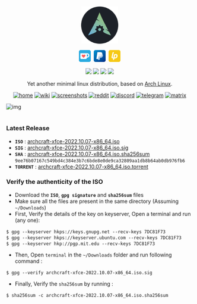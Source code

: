 <p align="center">
  <a href="https://archcraft.io"><img src="https://raw.githubusercontent.com/archcraft-os/archcraft-packages/main/archcraft-artworks/files/logo/png/logo-circle/logo-circle-1.png" height="100" width="100" alt="Archcraft"></a>
</p>

<p align="center">
  <a href="https://ko-fi.com/adi1090x"><img width="32px" src="https://raw.githubusercontent.com/archcraft-os/.github/main/profile/assets/1.png" alt="Donate for Archcraft on ko-fi"></a>&nbsp;
  <a href="https://www.paypal.com/cgi-bin/webscr?cmd=_s-xclick&hosted_button_id=6VETHHYHXESRN"><img width="32px" src="https://raw.githubusercontent.com/archcraft-os/.github/main/profile/assets/2.png" alt="Donate for Archcraft via Paypal"></a>&nbsp;
  <a href="https://liberapay.com/adi1090x"><img width="32px" src="https://raw.githubusercontent.com/archcraft-os/.github/main/profile/assets/3.png" alt="Donate for Archcraft via Liberapay"></a>
</p>

<p align="center">
  <img src="https://img.shields.io/badge/Maintained%3F-Yes-green?style=flat-square">
  <img src="https://img.shields.io/github/downloads/archcraft-os/archcraft-xfce/total?label=downloads&logo=github&color=blue&style=flat-square">
  <img src="https://img.shields.io/github/issues/archcraft-os/archcraft-xfce?color=violet&style=flat-square">
  <img src="https://img.shields.io/github/license/archcraft-os/archcraft-xfce?color=orange&style=flat-square">
</p>

<p align="center">
Yet another minimal linux distribution, based on <a href="https://www.archlinux.org">Arch Linux</a>.
</p>

<p align="center">
  <a href="https://archcraft.io" target="_blank"><img alt="home" src="https://img.shields.io/badge/HOME-blue?style=flat-square"></a>
  <a href="https://wiki.archcraft.io" target="_blank"><img alt="wiki" src="https://img.shields.io/badge/WIKI-blue?style=flat-square"></a>
  <a href="https://archcraft.io/gallery" target="_blank"><img alt="screenshots" src="https://img.shields.io/badge/SCREENSHOTS-blue?style=flat-square"></a>
  <a href="https://www.reddit.com/r/archcraft" target="_blank"><img alt="reddit" src="https://img.shields.io/badge/REDDIT-blue?style=flat-square"></a>
  <a href="https://discord.gg/3PzeJ5S7Pu" target="_blank"><img alt="discord" src="https://img.shields.io/badge/DISCORD-blue?style=flat-square"></a>
  <a href="https://t.me/archcraftos" target="_blank"><img alt="telegram" src="https://img.shields.io/badge/TELEGRAM-blue?style=flat-square"></a>
  <a href="https://matrix.to/#/#archcraft:matrix.org" target="_blank"><img alt="matrix" src="https://img.shields.io/badge/MATRIX-blue?style=flat-square"></a>
</p>

![img](./xfce.gif)

#

### Latest Release

- **`ISO`** : [archcraft-xfce-2022.10.07-x86_64.iso](https://github.com/archcraft-os/archcraft-xfce/releases/download/v22.10/archcraft-xfce-2022.10.07-x86_64.iso)
- **`SIG`** : [archcraft-xfce-2022.10.07-x86_64.iso.sig](https://github.com/archcraft-os/archcraft-xfce/releases/download/v22.10/archcraft-xfce-2022.10.07-x86_64.iso.sig)
- **`SHA`** : [archcraft-xfce-2022.10.07-x86_64.iso.sha256sum](https://github.com/archcraft-os/archcraft-xfce/releases/download/v22.10/archcraft-xfce-2022.10.07-x86_64.iso.sha256sum)
`9ee76b07167c549bd4c384e3b7c6bde8e0de9ca32809aa1db8b64ab0db976fb6`
- **`TORRENT`** : [archcraft-xfce-2022.10.07-x86_64.iso.torrent](https://github.com/archcraft-os/archcraft-xfce/releases/download/v22.10/archcraft-xfce-2022.10.07-x86_64.iso.torrent)

### Verify the authenticity of the ISO

- Download the **`ISO`**, **`gpg signature`** and **`sha256sum`** files
- Make sure all the files are present in the same directory (Assuming `~/Downloads`)
- First, Verify the details of the key on keyserver, Open a terminal and run (any one):
```
$ gpg --keyserver hkps://keys.gnupg.net --recv-keys 7DC81F73
$ gpg --keyserver hkps://keyserver.ubuntu.com --recv-keys 7DC81F73
$ gpg --keyserver hkp://pgp.mit.edu --recv-keys 7DC81F73
```

- Then, Open `terminal` in the `~/Downloads` folder and run following command :
```
$ gpg --verify archcraft-xfce-2022.10.07-x86_64.iso.sig
```

- Finally, Verify the `sha256sum` by running :
```
$ sha256sum -c archcraft-xfce-2022.10.07-x86_64.iso.sha256sum
```
